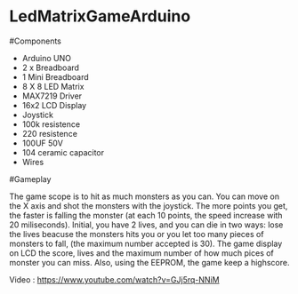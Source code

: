 # LedMatrixGameArduino
#Components
 - Arduino UNO
 - 2 x Breadboard
 - 1 Mini Breadboard
 - 8 X 8 LED Matrix
 - MAX7219 Driver
 - 16x2 LCD Display
 - Joystick
 - 100k resistence
 - 220 resistence
 - 100UF 50V
 - 104 ceramic capacitor
 - Wires

#Gameplay

The game scope is to hit as much monsters as you can.
You can move on the X axis and shot the monsters with the joystick.
The more points you get, the faster is falling the monster (at each 10 points, the speed increase with 20 miliseconds).
Initial, you have 2 lives, and you can die in two ways: lose the lives beacuse the monsters hits you or you let too many pieces of monsters to fall, (the maximum number accepted is 30).
The game display on LCD the score, lives and the maximum number of how much pices of monster you can miss.
Also, using the EEPROM, the game keep a highscore.
 
 
Video : https://www.youtube.com/watch?v=GJj5rq-NNiM
